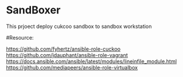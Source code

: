 # SandBoxer

This prjoect deploy cukcoo sandbox to sandbox workstation 






#Resource:

https://github.com/fyhertz/ansible-role-cuckoo
https://github.com/jdauphant/ansible-role-vagrant
https://docs.ansible.com/ansible/latest/modules/lineinfile_module.html
https://github.com/mediapeers/ansible-role-virtualbox
